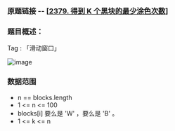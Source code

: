 ### 原题链接 -- [[2379. 得到 K 个黑块的最少涂色次数](https://leetcode.cn/problems/minimum-recolors-to-get-k-consecutive-black-blocks/)]

### 题目概述：
Tag : 「滑动窗口」

![image](https://user-images.githubusercontent.com/99656524/223942593-7471d807-e825-432a-9efb-44265ba9d734.png)

### 数据范围
* n == blocks.length
* 1 <= n <= 100
* blocks[i] 要么是 'W' ，要么是 'B' 。
* 1 <= k <= n
